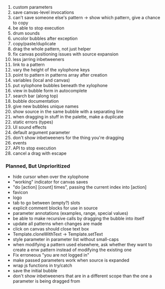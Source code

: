 1. custom parameters
1. save canvas-level invocations
1. can't save someone else's pattern -> show which pattern, give a chance to copy
1. be able to stop execution
1. drum sounds
1. uncolor bubbles after exception
1. copy/paste/duplicate
1. drag the whole pattern, not just helper
1. fix canvas positioning issues with source expansion
1. less jarring inbetweeners
1. link to a pattern
1. vary the height of the xylophone keys
1. point to pattern in patterns array after creation
1. variables (local and canvas)
1. put xylophone bubbles beneath the xylophone
1. view in bubble form in autocomplete
1. search bar (along top)
1. bubble documentation
1. give new bubbles unique names
1. show source in the same bubble with a separating line
1. when dragging in stuff in the palette, make a duplicate
1. static errors (types)
1. UI sound effects
1. default argument parameter
1. don't show inbetweeners for the thing you're dragging
1. events
1. API to stop execution
1. cancel a drag with escape

### Planned, But Unprioritized

* hide cursor when over the xylophone
* "working" indicator for canvas saves
* "do [action] [count] times", passing the current index into [action]
* favicon
* logo
* tab to go between (empty?) slots
* explicit comment blocks for use in source
* parameter annotations (examples, range, special values)
* be able to make recursive calls by dragging the bubble into itself
* update all patterns when changes are made
* click on canvas should close text box
* Template.cloneWithText -> Template.setText
* style parameter in parameter list without small-caps
* when modifying a pattern used elsewhere, ask whether they want to create a enw pattern instead of modifying the existing one
* Fix erroneous "you are not logged in"
* make passed parameters work when source is expanded
* wrap js functions in try/catch
* save the initial bubble
* don't show inbetweeners that are in a different scope than the one a parameter is being dragged from
